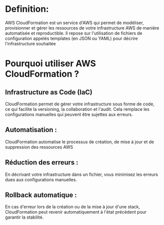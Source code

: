 # Definition:
AWS CloudFormation est un service d'AWS qui permet de modéliser, provisionner et gérer les ressources de votre infrastructure AWS de manière automatisée et reproductible. Il repose sur l'utilisation de fichiers de configuration appelés templates (en JSON ou YAML) pour décrire l'infrastructure souhaitée

# Pourquoi utiliser AWS CloudFormation ?
## Infrastructure as Code (IaC)
CloudFormation permet de gérer votre infrastructure sous forme de code, ce qui facilite la versioning, la collaboration et l'audit.
Cela remplace les configurations manuelles qui peuvent être sujettes aux erreurs.

## Automatisation :
CloudFormation automatise le processus de création, de mise à jour et de suppression des ressources AWS

## Réduction des erreurs :
En décrivant votre infrastructure dans un fichier, vous minimisez les erreurs dues aux configurations manuelles.

## Rollback automatique :
En cas d'erreur lors de la création ou de la mise à jour d'une stack, CloudFormation peut revenir automatiquement à l'état précédent pour garantir la stabilité.